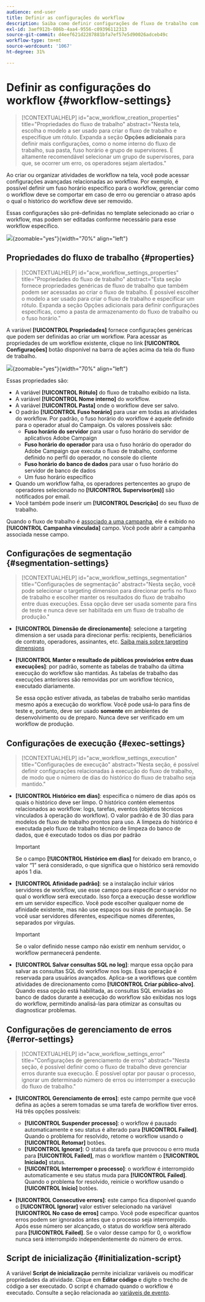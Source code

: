 ```yaml
---
audience: end-user
title: Definir as configurações do workflow
description: Saiba como definir configurações de fluxo de trabalho com o Adobe Campaign Web
exl-id: 3aef912b-086b-4aa4-9556-c09396112313
source-git-commit: d4eef621d2287881bfa7ef57e5d90026adceb49c
workflow-type: tm+mt
source-wordcount: '1067'
ht-degree: 31%

---
```



# Definir as configurações do workflow {#workflow-settings}

>[!CONTEXTUALHELP]
>id="acw_workflow_creation_properties"
>title="Propriedades do fluxo de trabalho"
>abstract="Nesta tela, escolha o modelo a ser usado para criar o fluxo de trabalho e especifique um rótulo. Expanda a seção **Opções adicionais** para definir mais configurações, como o nome interno do fluxo de trabalho, sua pasta, fuso horário e grupo de supervisores. É altamente recomendável selecionar um grupo de supervisores, para que, se ocorrer um erro, os operadores sejam alertados."

Ao criar ou organizar atividades de workflow na tela, você pode acessar configurações avançadas relacionadas ao workflow. Por exemplo, é possível definir um fuso horário específico para o workflow, gerenciar como o workflow deve se comportar em caso de erro ou gerenciar o atraso após o qual o histórico do workflow deve ser removido.

Essas configurações são pré-definidas no template selecionado ao criar o workflow, mas podem ser editadas conforme necessário para esse workflow específico.

![](assets/workflow-settings-button.png){zoomable=&quot;yes&quot;}{width="70%" align="left"}

## Propriedades do fluxo de trabalho {#properties}

>[!CONTEXTUALHELP]
>id="acw_workflow_settings_properties"
>title="Propriedades do fluxo de trabalho"
>abstract="Esta seção fornece propriedades genéricas de fluxo de trabalho que também podem ser acessadas ao criar o fluxo de trabalho. É possível escolher o modelo a ser usado para criar o fluxo de trabalho e especificar um rótulo. Expanda a seção Opções adicionais para definir configurações específicas, como a pasta de armazenamento do fluxo de trabalho ou o fuso horário."

A variável **[!UICONTROL Propriedades]** fornece configurações genéricas que podem ser definidas ao criar um workflow. Para acessar as propriedades de um workflow existente, clique no link **[!UICONTROL Configurações]** botão disponível na barra de ações acima da tela do fluxo de trabalho.


![](assets/workflow-settings.png){zoomable=&quot;yes&quot;}{width="70%" align="left"}


Essas propriedades são:

* A variável **[!UICONTROL Rótulo]** do fluxo de trabalho exibido na lista.
* A variável **[!UICONTROL Nome interno]** do workflow.
* A variável **[!UICONTROL Pasta]** onde o workflow deve ser salvo.
* O padrão **[!UICONTROL Fuso horário]** para usar em todas as atividades do workflow. Por padrão, o fuso horário do workflow é aquele definido para o operador atual do Campaign.
Os valores possíveis são:
   * **Fuso horário do servidor** para usar o fuso horário do servidor de aplicativos Adobe Campaign
   * **Fuso horário do operador** para usa o fuso horário do operador do Adobe Campaign que executa o fluxo de trabalho, conforme definido no perfil do operador, no console do cliente
   * **Fuso horário do banco de dados** para usar o fuso horário do servidor de banco de dados
   * Um fuso horário específico
* Quando um workflow falha, os operadores pertencentes ao grupo de operadores selecionado no **[!UICONTROL Supervisor(es)]** são notificados por email.
* Você também pode inserir um **[!UICONTROL Descrição]** do seu fluxo de trabalho.

Quando o fluxo de trabalho é [associado a uma campanha](create-workflow.md), ele é exibido no **[!UICONTROL Campanha vinculada]** campo. Você pode abrir a campanha associada nesse campo.


## Configurações de segmentação  {#segmentation-settings}

>[!CONTEXTUALHELP]
>id="acw_workflow_settings_segmentation"
>title="Configurações de segmentação"
>abstract="Nesta seção, você pode selecionar o targeting dimension para direcionar perfis no fluxo de trabalho e escolher manter os resultados do fluxo de trabalho entre duas execuções. Essa opção deve ser usada somente para fins de teste e nunca deve ser habilitada em um fluxo de trabalho de produção."

* **[!UICONTROL Dimensão de direcionamento]**: selecione a targeting dimension a ser usada para direcionar perfis: recipients, beneficiários de contrato, operadores, assinantes, etc. [Saiba mais sobre targeting dimensions](../audience/targeting-dimensions.md)

* **[!UICONTROL Manter o resultado de públicos provisórios entre duas execuções]**: por padrão, somente as tabelas de trabalho da última execução do workflow são mantidas. As tabelas de trabalho das execuções anteriores são removidas por um workflow técnico, executado diariamente.

  Se essa opção estiver ativada, as tabelas de trabalho serão mantidas mesmo após a execução do workflow. Você pode usá-lo para fins de teste e, portanto, deve ser usado **somente** em ambientes de desenvolvimento ou de preparo. Nunca deve ser verificado em um workflow de produção.

## Configurações de execução  {#exec-settings}

>[!CONTEXTUALHELP]
>id="acw_workflow_settings_execution"
>title="Configurações de execução"
>abstract="Nesta seção, é possível definir configurações relacionadas à execução do fluxo de trabalho, de modo que o número de dias do histórico do fluxo de trabalho seja mantido."

* **[!UICONTROL Histórico em dias]**: especifica o número de dias após os quais o histórico deve ser limpo. O histórico contém elementos relacionados ao workflow: logs, tarefas, eventos (objetos técnicos vinculados à operação do workflow). O valor padrão é de 30 dias para modelos de fluxo de trabalho prontos para uso. A limpeza do histórico é executada pelo fluxo de trabalho técnico de limpeza do banco de dados, que é executado todos os dias por padrão

  >[!IMPORTANT]
  >
  >Se o campo **[!UICONTROL Histórico em dias]** for deixado em branco, o valor “1” será considerado, o que significa que o histórico será removido após 1 dia.

* **[!UICONTROL Afinidade padrão]**: se a instalação incluir vários servidores de workflow, use esse campo para especificar o servidor no qual o workflow será executado. Isso força a execução desse workflow em um servidor específico. Você pode escolher qualquer nome de afinidade existente, mas não use espaços ou sinais de pontuação. Se você usar servidores diferentes, especifique nomes diferentes, separados por vírgulas.

  >[!IMPORTANT]
  >
  >Se o valor definido nesse campo não existir em nenhum servidor, o workflow permanecerá pendente.


* **[!UICONTROL Salvar consultas SQL no log]**: marque essa opção para salvar as consultas SQL do workflow nos logs. Essa operação é reservada para usuários avançados. Aplica-se a workflows que contêm atividades de direcionamento como **[!UICONTROL Criar público-alvo]**. Quando essa opção está habilitada, as consultas SQL enviadas ao banco de dados durante a execução do workflow são exibidas nos logs do workflow, permitindo analisá-las para otimizar as consultas ou diagnosticar problemas.

## Configurações de gerenciamento de erros  {#error-settings}

>[!CONTEXTUALHELP]
>id="acw_workflow_settings_error"
>title="Configurações de gerenciamento de erros"
>abstract="Nesta seção, é possível definir como o fluxo de trabalho deve gerenciar erros durante sua execução. É possível optar por pausar o processo, ignorar um determinado número de erros ou interromper a execução do fluxo de trabalho."

* **[!UICONTROL Gerenciamento de erros]**: este campo permite que você defina as ações a serem tomadas se uma tarefa de workflow tiver erros. Há três opções possíveis:

   * **[!UICONTROL Suspender processo]**: o workflow é pausado automaticamente e seu status é alterado para **[!UICONTROL Failed]**. Quando o problema for resolvido, retome o workflow usando o **[!UICONTROL Retomar]** botões.
   * **[!UICONTROL Ignorar]**: O status da tarefa que provocou o erro muda para **[!UICONTROL Failed]**, mas o workflow mantém o **[!UICONTROL Iniciado]** status. <!-- TO ADD ONCE SCHEUDLER IS AVAILABLE This configuration is relevant for recurring tasks: if the branch includes a scheduler, it will start normally next time the workflow is executed.-->
   * **[!UICONTROL Interromper o processo]**: o workflow é interrompido automaticamente e seu status muda para **[!UICONTROL Failed]**. Quando o problema for resolvido, reinicie o workflow usando o **[!UICONTROL Início]** botões.

* **[!UICONTROL Consecutive errors]**: este campo fica disponível quando o **[!UICONTROL Ignorar]** valor estiver selecionado na variável **[!UICONTROL No caso de erros]** campo. Você pode especificar quantos erros podem ser ignorados antes que o processo seja interrompido. Após esse número ser alcançado, o status do workflow será alterado para **[!UICONTROL Failed]**. Se o valor desse campo for 0, o workflow nunca será interrompido independentemente do número de erros.

## Script de inicialização {#initialization-script}

A variável **Script de inicialização** permite inicializar variáveis ou modificar propriedades da atividade. Clique em **Editar código** e digite o trecho de código a ser executado. O script é chamado quando o workflow é executado. Consulte a seção relacionada ao [variáveis de evento](../workflows/event-variables.md).

